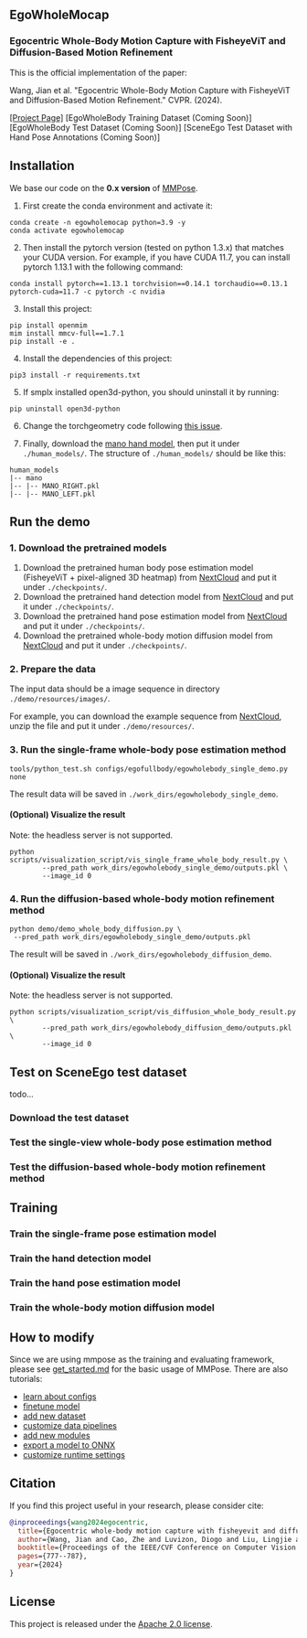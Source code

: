 ## EgoWholeMocap
### Egocentric Whole-Body Motion Capture with FisheyeViT and Diffusion-Based Motion Refinement

This is the official implementation of the paper:

Wang, Jian et al. "Egocentric Whole-Body Motion Capture with FisheyeViT and Diffusion-Based Motion Refinement." CVPR. (2024).

[[Project Page]](https://people.mpi-inf.mpg.de/~jianwang/projects/egowholemocap/index.html) [EgoWholeBody Training Dataset (Coming Soon)] [EgoWholeBody Test Dataset (Coming Soon)] [SceneEgo Test Dataset with Hand Pose Annotations (Coming Soon)]

## Installation

We base our code on the **0.x version** of [MMPose](https://github.com/open-mmlab/mmpose/tree/0.x).

1. First create the conda environment and activate it:

```shell
conda create -n egowholemocap python=3.9 -y
conda activate egowholemocap
```

2. Then install the pytorch version (tested on python 1.3.x) that matches your CUDA version. For example, if you have CUDA 11.7, you can install pytorch 1.13.1 with the following command:
```shell
conda install pytorch==1.13.1 torchvision==0.14.1 torchaudio==0.13.1 pytorch-cuda=11.7 -c pytorch -c nvidia
```

3. Install this project:

```shell
pip install openmim
mim install mmcv-full==1.7.1
pip install -e .
```

4. Install the dependencies of this project:

```shell
pip3 install -r requirements.txt
```

5. If smplx installed open3d-python, you should uninstall it by running:

```shell
pip uninstall open3d-python
```

6. Change the torchgeometry code following [this issue](https://github.com/mks0601/I2L-MeshNet_RELEASE/issues/6#issuecomment-675152527).

7. Finally, download the [mano hand model](https://mano.is.tue.mpg.de/index.html), then put it under `./human_models/`.
The structure of `./human_models/` should be like this:

```shell
human_models
|-- mano
|-- |-- MANO_RIGHT.pkl
|-- |-- MANO_LEFT.pkl
```

## Run the demo

### 1. Download the pretrained models

1. Download the pretrained human body pose estimation model (FisheyeViT + pixel-aligned 3D heatmap) from [NextCloud](https://nextcloud.mpi-klsb.mpg.de/index.php/s/zmaFFAEBR33LFQt) and put it under `./checkpoints/`.
2. Download the pretrained hand detection model from [NextCloud](https://nextcloud.mpi-klsb.mpg.de/index.php/s/8zow6NEWKgPFnRF) and put it under `./checkpoints/`.
3. Download the pretrained hand pose estimation model from [NextCloud](https://nextcloud.mpi-klsb.mpg.de/index.php/s/343YTMdfgAneHcC) and put it under `./checkpoints/`.
4. Download the pretrained whole-body motion diffusion model from [NextCloud](https://nextcloud.mpi-klsb.mpg.de/index.php/s/ifgQeHBrfZMC5SN) and put it under `./checkpoints/`.

### 2. Prepare the data

The input data should be a image sequence in directory `./demo/resources/images/`.

For example, you can download the example sequence from [NextCloud](https://nextcloud.mpi-klsb.mpg.de/index.php/s/QNynZqQBCFppwcj), unzip the file and put it under `./demo/resources/`.

### 3. Run the single-frame whole-body pose estimation method

```shell
tools/python_test.sh configs/egofullbody/egowholebody_single_demo.py none
```
The result data will be saved in `./work_dirs/egowholebody_single_demo`.

#### (Optional) Visualize the result
Note: the headless server is not supported.

```shell
python scripts/visualization_script/vis_single_frame_whole_body_result.py \
        --pred_path work_dirs/egowholebody_single_demo/outputs.pkl \
        --image_id 0
```

### 4. Run the diffusion-based whole-body motion refinement method

```shell
python demo/demo_whole_body_diffusion.py \
 --pred_path work_dirs/egowholebody_single_demo/outputs.pkl
```
The result will be saved in `./work_dirs/egowholebody_diffusion_demo`.

#### (Optional) Visualize the result

Note: the headless server is not supported.

```shell
python scripts/visualization_script/vis_diffusion_whole_body_result.py \
        --pred_path work_dirs/egowholebody_diffusion_demo/outputs.pkl \
        --image_id 0
```

## Test on SceneEgo test dataset

todo...

### Download the test dataset

### Test the single-view whole-body pose estimation method

### Test the diffusion-based whole-body motion refinement method

## Training

### Train the single-frame pose estimation model

### Train the hand detection model

### Train the hand pose estimation model

### Train the whole-body motion diffusion model


## How to modify

Since we are using mmpose as the training and evaluating framework,
please see [get_started.md](docs/en/get_started.md) for the basic usage of MMPose.
There are also tutorials:

- [learn about configs](docs/en/tutorials/0_config.md)
- [finetune model](docs/en/tutorials/1_finetune.md)
- [add new dataset](docs/en/tutorials/2_new_dataset.md)
- [customize data pipelines](docs/en/tutorials/3_data_pipeline.md)
- [add new modules](docs/en/tutorials/4_new_modules.md)
- [export a model to ONNX](docs/en/tutorials/5_export_model.md)
- [customize runtime settings](docs/en/tutorials/6_customize_runtime.md)

## Citation

If you find this project useful in your research, please consider cite:

```bibtex
@inproceedings{wang2024egocentric,
  title={Egocentric whole-body motion capture with fisheyevit and diffusion-based motion refinement},
  author={Wang, Jian and Cao, Zhe and Luvizon, Diogo and Liu, Lingjie and Sarkar, Kripasindhu and Tang, Danhang and Beeler, Thabo and Theobalt, Christian},
  booktitle={Proceedings of the IEEE/CVF Conference on Computer Vision and Pattern Recognition},
  pages={777--787},
  year={2024}
}

```

## License

This project is released under the [Apache 2.0 license](LICENSE).
